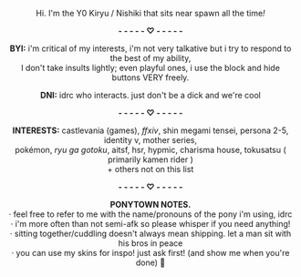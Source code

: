 <p align="center"> 
  Hi. I'm the Y0 Kiryu / Nishiki that sits near spawn all the time<i>!</i>
  <p align="center"> 
  <b>- - - - - ♡ - - - - -</b>
</p>
   <p align="center"><b>BYI:</b> i'm critical of my interests, i'm not very talkative but i try to respond to the best of my ability, <br>I don't take insults lightly; even playful ones, i use the block and hide buttons VERY freely.
</p>
   <p align="center"><b>DNI:</b> idrc who interacts. just don't be a dick and we're cool
<p align="center">
  <b>- - - - - ♡ - - - - -</b>
</p>
     <p align="center"><b>INTERESTS:</b> castlevania (games), <i>ffxiv</i>, shin megami tensei, persona 2-5, identity v, mother series, <br>pokémon, <i>ryu ga gotoku</i>, aitsf, hsr, hypmic,  charisma house, tokusatsu ( primarily kamen rider ) <br>+ others not on this list
</p>
<p align="center">
  <b>- - - - - ♡ - - - - -</b>
</p>
     <p align="center"><b>PONYTOWN NOTES.</b> <br>· feel free to refer to me with the name/pronouns of the pony i'm using, idrc <br>· i'm more often than not semi-afk so please whisper if you need anything! <br>· sitting together/cuddling doesn't always mean shipping. let a man sit with his bros in peace <br>· you can use my skins for inspo! just ask first! (and show me when you're done) 💖
</p>

